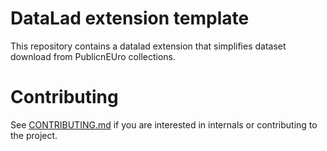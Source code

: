 # DataLad extension template

This repository contains a datalad extension that simplifies dataset download
from PublicnEUro collections.


# Contributing

See [CONTRIBUTING.md](CONTRIBUTING.md) if you are interested in internals or
contributing to the project.
